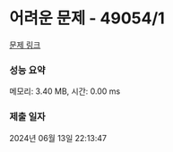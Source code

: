 # 어려운 문제 - 49054/1 

[문제 링크](https://level.goorm.io/exam/49054/%EC%96%B4%EB%A0%A4%EC%9A%B4-%EB%AC%B8%EC%A0%9C/quiz/1) 

### 성능 요약

메모리: 3.40 MB, 시간: 0.00 ms

### 제출 일자

2024년 06월 13일 22:13:47

